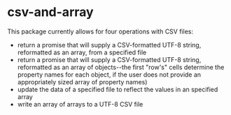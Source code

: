 # csv-and-array
This package currently allows for four operations with CSV files:
* return a promise that will supply a CSV-formatted UTF-8 string, reformatted as an array, from a specified file
* return a promise that will supply a CSV-formatted UTF-8 string, reformatted as an array of objects--the first "row's" cells determine the property names for each object, if the user does not provide an appropriately sized array of property names)
* update the data of a specified file to reflect the values in an specified array
* write an array of arrays to a UTF-8 CSV file